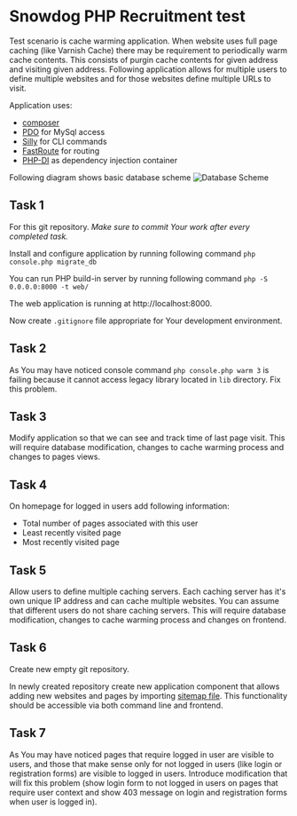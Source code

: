 # Snowdog PHP Recruitment test

Test scenario is cache warming application.
When website uses full page caching (like Varnish Cache) there may be requirement to periodically warm cache contents.
This consists of purgin cache contents for given address and visiting given address.
Following application allows for multiple users to define multiple websites and for those websites define multiple URLs to visit.

Application uses:
* [composer](http://getcomposer.org)
* [PDO](http://php.net/manual/en/book.pdo.php) for MySql access
* [Silly](http://mnapoli.fr/silly/) for CLI commands
* [FastRoute](https://github.com/nikic/FastRoute) for routing
* [PHP-DI](http://php-di.org/) as dependency injection container

Following diagram shows basic database scheme
![Database Scheme](doc/db.png)


## Task 1

For this git repository.
_Make sure to commit Your work after every completed task._

Install and configure application by running following command
`php console.php migrate_db`

You can run PHP build-in server by running following command
`php -S 0.0.0.0:8000 -t web/`

The web application is running at http://localhost:8000.

Now create `.gitignore` file appropriate for Your development environment.

## Task 2

As You may have noticed console command `php console.php warm 3` is failing because it cannot access legacy library located in `lib` directory.
Fix this problem.

## Task 3

Modify application so that we can see and track time of last page visit.
This will require database modification, changes to cache warming process and changes to pages views.

## Task 4

On homepage for logged in users add following information:
* Total number of pages associated with this user
* Least recently visited page
* Most recently visited page

## Task 5

Allow users to define multiple caching servers.
Each caching server has it's own unique IP address and can cache multiple websites.
You can assume that different users do not share caching servers.
This will require database modification, changes to cache warming process and changes on frontend.

## Task 6

Create new empty git repository.

In newly created repository create new application component that allows adding new websites and pages by importing [sitemap file](http://www.sitemaps.org/).
This functionality should be accessible via both command line and frontend.

## Task 7

As You may have noticed pages that require logged in user are visible to users, and those that make sense only for not logged in users (like login or registration forms) are visible to logged in users.
Introduce modification that will fix this problem (show login form to not logged in users on pages that require user context and show 403 message on login and registration forms when user is logged in).
